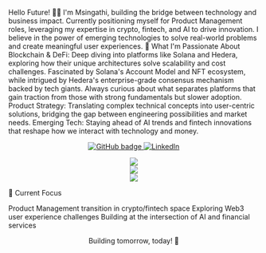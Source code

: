 Hello Future! 👋🏽
I'm Msingathi, building the bridge between technology and business impact.
Currently positioning myself for Product Management roles, leveraging my expertise in crypto, fintech, and AI to drive innovation. I believe in the power of emerging technologies to solve real-world problems and create meaningful user experiences.
🧠 What I'm Passionate About
Blockchain & DeFi: Deep diving into platforms like Solana and Hedera, exploring how their unique architectures solve scalability and cost challenges. Fascinated by Solana's Account Model and NFT ecosystem, while intrigued by Hedera's enterprise-grade consensus mechanism backed by tech giants. Always curious about what separates platforms that gain traction from those with strong fundamentals but slower adoption.
Product Strategy: Translating complex technical concepts into user-centric solutions, bridging the gap between engineering possibilities and market needs.
Emerging Tech: Staying ahead of AI trends and fintech innovations that reshape how we interact with technology and money.
<p align="center">
  <a href="https://github.com/MsingathiM?tab=followers">
    <img src="https://img.shields.io/github/followers/MsingathiM?label=Followers&logo=GitHub&style=for-the-badge" alt="GitHub badge" />
  </a>
  <a href="https://linkedin.com/in/your-linkedin">
    <img src="https://img.shields.io/badge/-LinkedIn-blue?style=for-the-badge&logo=Linkedin&logoColor=white" alt="LinkedIn" />
  </a>
</p>
<p align="center">
  <img src="https://github-readme-stats.vercel.app/api?username=MsingathiM&theme=dark&hide_border=false&include_all_commits=true&count_private=true" /> <br />
  <img src="https://github-readme-streak-stats.herokuapp.com/?user=MsingathiM&theme=dark&hide_border=false"><br />
  <img src="https://github-readme-stats.vercel.app/api/top-langs/?username=MsingathiM&theme=dark&hide_border=false&include_all_commits=true&count_private=true&layout=compact">
</p>
🚀 Current Focus

Product Management transition in crypto/fintech space
Exploring Web3 user experience challenges
Building at the intersection of AI and financial services

<p align="center">Building tomorrow, today! 🌟</p>
